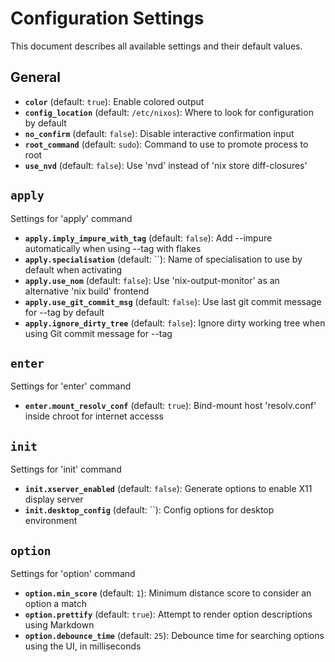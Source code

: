 # Configuration Settings

This document describes all available settings and their default values.

## General

- **`color`** (default: `true`): Enable colored output
- **`config_location`** (default: `/etc/nixos`): Where to look for configuration by default
- **`no_confirm`** (default: `false`): Disable interactive confirmation input
- **`root_command`** (default: `sudo`): Command to use to promote process to root
- **`use_nvd`** (default: `false`): Use 'nvd' instead of 'nix store diff-closures'

## `apply`

Settings for 'apply' command

- **`apply.imply_impure_with_tag`** (default: `false`): Add --impure automatically when using --tag with flakes
- **`apply.specialisation`** (default: ``): Name of specialisation to use by default when activating
- **`apply.use_nom`** (default: `false`): Use 'nix-output-monitor' as an alternative 'nix build' frontend
- **`apply.use_git_commit_msg`** (default: `false`): Use last git commit message for --tag by default
- **`apply.ignore_dirty_tree`** (default: `false`): Ignore dirty working tree when using Git commit message for --tag

## `enter`

Settings for 'enter' command

- **`enter.mount_resolv_conf`** (default: `true`): Bind-mount host 'resolv.conf' inside chroot for internet accesss

## `init`

Settings for 'init' command

- **`init.xserver_enabled`** (default: `false`): Generate options to enable X11 display server
- **`init.desktop_config`** (default: ``): Config options for desktop environment

## `option`

Settings for 'option' command

- **`option.min_score`** (default: `1`): Minimum distance score to consider an option a match
- **`option.prettify`** (default: `true`): Attempt to render option descriptions using Markdown
- **`option.debounce_time`** (default: `25`): Debounce time for searching options using the UI, in milliseconds
